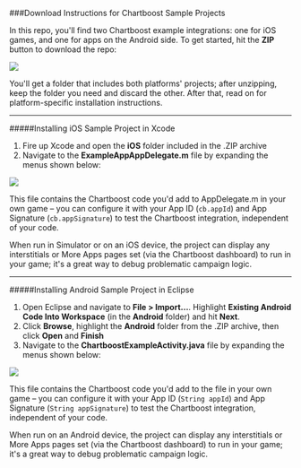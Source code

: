 ###Download Instructions for Chartboost Sample Projects

In this repo, you'll find two Chartboost example integrations: one for iOS games, and one for apps on the Android side. To get started, hit the **ZIP** button to download the repo:

<img src="https://s3.amazonaws.com/chartboost/help_assets/client-examples1.jpeg" />

You'll get a folder that includes both platforms' projects; after unzipping, keep the folder you need and discard the other. After that, read on for platform-specific installation instructions.

---
#####Installing iOS Sample Project in Xcode

1. Fire up Xcode and open the **iOS** folder included in the .ZIP archive
2. Navigate to the **ExampleAppAppDelegate.m** file by expanding the menus shown below:

<img src="https://s3.amazonaws.com/chartboost/help_assets/client-examples2.jpeg" />

This file contains the Chartboost code you'd add to AppDelegate.m in your own game &ndash; you can configure it with your App ID (`cb.appId`) and App Signature (`cb.appSignature`) to test the Chartboost integration, independent of your code. 

When run in Simulator or on an iOS device, the project can display any interstitials or More Apps pages set (via the Chartboost dashboard) to run in your game; it's a great way to debug problematic campaign logic.

---
#####Installing Android Sample Project in Eclipse

1. Open Eclipse and navigate to **File > Import...**. Highlight **Existing Android Code Into Workspace** (in the **Android** folder) and hit **Next**.
2. Click **Browse**, highlight the **Android** folder from the .ZIP archive, then click **Open** and **Finish**
3. Navigate to the **ChartboostExampleActivity.java** file by expanding the menus shown below:

<img src="https://s3.amazonaws.com/chartboost/help_assets/client-examples4.jpeg" />

This file contains the Chartboost code you'd add to the file in your own game &ndash; you can configure it with your App ID (`String appId`) and App Signature (`String appSignature`) to test the Chartboost integration, independent of your code. 

When run on an Android device, the project can display any interstitials or More Apps pages set (via the Chartboost dashboard) to run in your game; it's a great way to debug problematic campaign logic.
